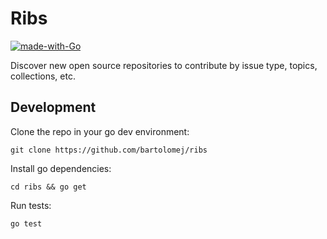 # Ribs

[![made-with-Go](https://img.shields.io/badge/Made%20with-Go-1f425f.svg)](http://golang.org)


Discover new open source repositories to contribute by issue type, topics, collections, etc.

## Development

Clone the repo in your go dev environment:
```shell script
git clone https://github.com/bartolomej/ribs
```

Install go dependencies:
```shell script
cd ribs && go get
```

Run tests:
```shell script
go test
```